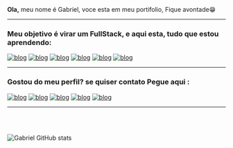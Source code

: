<span>
<strong>Ola,</strong> meu nome é Gabriel, voce esta em meu portifolio, Fique avontade😁
</span>
<br/><hr/>

### Meu objetivo é virar um FullStack, e aqui esta, tudo que estou aprendendo:

[![blog](https://img.shields.io/badge/HTML5-E34F26?style=for-the-badge&logo=html5&logoColor=white)]()
[![blog](https://img.shields.io/badge/CSS3-1572B6?style=for-the-badge&logo=css3&logoColor=white)]()
[![blog](https://img.shields.io/badge/JavaScript-F7DF1E?style=for-the-badge&logo=javascript&logoColor=black)]()
[![blog](https://img.shields.io/badge/Sass-CC6699?style=for-the-badge&logo=sass&logoColor=white)]()
[![blog](https://img.shields.io/badge/React-20232A?style=for-the-badge&logo=react&logoColor=61DAFB)]()
[![blog](https://img.shields.io/badge/Node.js-43853D?style=for-the-badge&logo=node.js&logoColor=white)]()
<hr>

<h3>Gostou do meu perfil? se quiser contato Pegue aqui :</h3>

[![blog](https://img.shields.io/badge/WhatsApp-25D366?style=for-the-badge&logo=whatsapp&logoColor=white)]()
[![blog](https://img.shields.io/badge/Gmail-D14836?style=for-the-badge&logo=gmail&logoColor=white)]()
[![blog](https://img.shields.io/badge/Facebook-1877F2?style=for-the-badge&logo=facebook&logoColor=white)]()
[![blog](https://img.shields.io/badge/Discord-7289DA?style=for-the-badge&logo=discord&logoColor=white)]()
[![blog](https://img.shields.io/badge/Instagram-E4405F?style=for-the-badge&logo=instagram&logoColor=white)]()

<hr>
<br>
<br>

![Gabriel GitHub stats](https://github-readme-stats.vercel.app/api?username=GagoBraboH2oh&show_icons=true&theme=radical)
